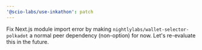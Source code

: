 ```yaml
---
'@scio-labs/use-inkathon': patch
---
```


Fix Next.js module import error by making `nightlylabs/wallet-selector-polkadot` a normal peer dependency (non-option) for now. Let's re-evaluate this in the future.
